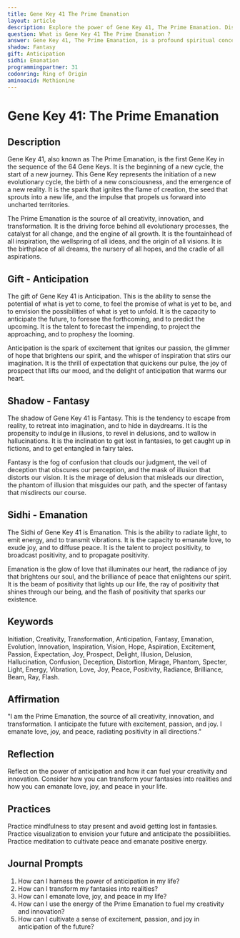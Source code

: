 ```yaml
---
title: Gene Key 41 The Prime Emanation
layout: article
description: Explore the power of Gene Key 41, The Prime Emanation. Discover how it ignites creativity, innovation, and transformation. Learn to harness anticipation and turn fantasies into reality.
question: What is Gene Key 41 The Prime Emanation ?
answer: Gene Key 41, The Prime Emanation, is a profound spiritual concept that signifies the start of a new cycle. It represents the initial spark of creation, embodying the potential for transformation and evolution.
shadow: Fantasy
gift: Anticipation
sidhi: Emanation
programmingpartner: 31
codonring: Ring of Origin
aminoacid: Methionine
---
```

# Gene Key 41: The Prime Emanation

## Description

Gene Key 41, also known as The Prime Emanation, is the first Gene Key in the sequence of the 64 Gene Keys. It is the beginning of a new cycle, the start of a new journey. This Gene Key represents the initiation of a new evolutionary cycle, the birth of a new consciousness, and the emergence of a new reality. It is the spark that ignites the flame of creation, the seed that sprouts into a new life, and the impulse that propels us forward into uncharted territories.

The Prime Emanation is the source of all creativity, innovation, and transformation. It is the driving force behind all evolutionary processes, the catalyst for all change, and the engine of all growth. It is the fountainhead of all inspiration, the wellspring of all ideas, and the origin of all visions. It is the birthplace of all dreams, the nursery of all hopes, and the cradle of all aspirations.

## Gift - Anticipation

The gift of Gene Key 41 is Anticipation. This is the ability to sense the potential of what is yet to come, to feel the promise of what is yet to be, and to envision the possibilities of what is yet to unfold. It is the capacity to anticipate the future, to foresee the forthcoming, and to predict the upcoming. It is the talent to forecast the impending, to project the approaching, and to prophesy the looming.

Anticipation is the spark of excitement that ignites our passion, the glimmer of hope that brightens our spirit, and the whisper of inspiration that stirs our imagination. It is the thrill of expectation that quickens our pulse, the joy of prospect that lifts our mood, and the delight of anticipation that warms our heart.

## Shadow - Fantasy

The shadow of Gene Key 41 is Fantasy. This is the tendency to escape from reality, to retreat into imagination, and to hide in daydreams. It is the propensity to indulge in illusions, to revel in delusions, and to wallow in hallucinations. It is the inclination to get lost in fantasies, to get caught up in fictions, and to get entangled in fairy tales.

Fantasy is the fog of confusion that clouds our judgment, the veil of deception that obscures our perception, and the mask of illusion that distorts our vision. It is the mirage of delusion that misleads our direction, the phantom of illusion that misguides our path, and the specter of fantasy that misdirects our course.

## Sidhi - Emanation

The Sidhi of Gene Key 41 is Emanation. This is the ability to radiate light, to emit energy, and to transmit vibrations. It is the capacity to emanate love, to exude joy, and to diffuse peace. It is the talent to project positivity, to broadcast positivity, and to propagate positivity.

Emanation is the glow of love that illuminates our heart, the radiance of joy that brightens our soul, and the brilliance of peace that enlightens our spirit. It is the beam of positivity that lights up our life, the ray of positivity that shines through our being, and the flash of positivity that sparks our existence.

## Keywords

Initiation, Creativity, Transformation, Anticipation, Fantasy, Emanation, Evolution, Innovation, Inspiration, Vision, Hope, Aspiration, Excitement, Passion, Expectation, Joy, Prospect, Delight, Illusion, Delusion, Hallucination, Confusion, Deception, Distortion, Mirage, Phantom, Specter, Light, Energy, Vibration, Love, Joy, Peace, Positivity, Radiance, Brilliance, Beam, Ray, Flash.

## Affirmation

"I am the Prime Emanation, the source of all creativity, innovation, and transformation. I anticipate the future with excitement, passion, and joy. I emanate love, joy, and peace, radiating positivity in all directions."

## Reflection

Reflect on the power of anticipation and how it can fuel your creativity and innovation. Consider how you can transform your fantasies into realities and how you can emanate love, joy, and peace in your life.

## Practices

Practice mindfulness to stay present and avoid getting lost in fantasies. Practice visualization to envision your future and anticipate the possibilities. Practice meditation to cultivate peace and emanate positive energy.

## Journal Prompts

1. How can I harness the power of anticipation in my life?
2. How can I transform my fantasies into realities?
3. How can I emanate love, joy, and peace in my life?
4. How can I use the energy of the Prime Emanation to fuel my creativity and innovation?
5. How can I cultivate a sense of excitement, passion, and joy in anticipation of the future?